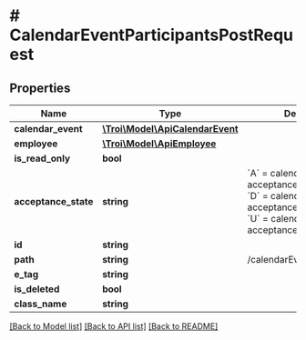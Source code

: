 # # CalendarEventParticipantsPostRequest

## Properties

Name | Type | Description | Notes
------------ | ------------- | ------------- | -------------
**calendar_event** | [**\Troi\Model\ApiCalendarEvent**](ApiCalendarEvent.md) |  |
**employee** | [**\Troi\Model\ApiEmployee**](ApiEmployee.md) |  |
**is_read_only** | **bool** |  | [optional]
**acceptance_state** | **string** | &#x60;A&#x60; &#x3D; calendar event acceptance state accepted &#x60;D&#x60; &#x3D; calendar event acceptance state declined &#x60;U&#x60; &#x3D; calendar event acceptance state unknown | [optional]
**id** | **string** |  | [optional]
**path** | **string** | /calendarEventParticipants/1 | [optional]
**e_tag** | **string** |  | [optional]
**is_deleted** | **bool** |  | [optional]
**class_name** | **string** |  | [optional]

[[Back to Model list]](../../README.md#models) [[Back to API list]](../../README.md#endpoints) [[Back to README]](../../README.md)
